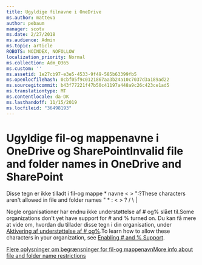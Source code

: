 ```yaml
---
title: Ugyldige filnavne i OneDrive
ms.author: matteva
author: pebaum
manager: scotv
ms.date: 2/27/2018
ms.audience: Admin
ms.topic: article
ROBOTS: NOINDEX, NOFOLLOW
localization_priority: Normal
ms.collection: Adm_O365
ms.custom: ''
ms.assetid: 1e27cb97-e3e5-4533-9f49-585b63399fb5
ms.openlocfilehash: 0cbf05f9c0121867aa3b24a10c7037d3a189ad22
ms.sourcegitcommit: b43f77221f47b50c41197a448a9c26c423ce1ad5
ms.translationtype: MT
ms.contentlocale: da-DK
ms.lasthandoff: 11/15/2019
ms.locfileid: "36498193"
---
```

# <a name="invalid-file-and-folder-names-in-onedrive-and-sharepoint"></a><span data-ttu-id="b61ae-102">Ugyldige fil-og mappenavne i OneDrive og SharePoint</span><span class="sxs-lookup"><span data-stu-id="b61ae-102">Invalid file and folder names in OneDrive and SharePoint</span></span>

<span data-ttu-id="b61ae-103">Disse tegn er ikke tilladt i fil-og mappe \* navne \< \> ":?</span><span class="sxs-lookup"><span data-stu-id="b61ae-103">These characters aren't allowed in file and folder names " \* : \< \> ?</span></span> <span data-ttu-id="b61ae-104">/ \ |</span><span class="sxs-lookup"><span data-stu-id="b61ae-104"></span></span> 
  
<span data-ttu-id="b61ae-105">Nogle organisationer har endnu ikke understøttelse af # og% slået til.</span><span class="sxs-lookup"><span data-stu-id="b61ae-105">Some organizations don't yet have support for # and % turned on.</span></span> <span data-ttu-id="b61ae-106">Du kan få mere at vide om, hvordan du tillader disse tegn i din organisation, under [Aktivering af understøttelse af # og%](https://go.microsoft.com/fwlink/?linkid=862611).</span><span class="sxs-lookup"><span data-stu-id="b61ae-106">To learn how to allow these characters in your organization, see [Enabling # and % Support](https://go.microsoft.com/fwlink/?linkid=862611).</span></span> 
  
[<span data-ttu-id="b61ae-107">Flere oplysninger om begrænsninger for fil-og mappenavn</span><span class="sxs-lookup"><span data-stu-id="b61ae-107">More info about file and folder name restrictions</span></span>](https://go.microsoft.com/fwlink/?linkid=866430)
  

